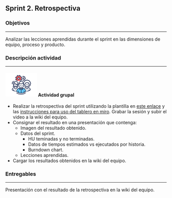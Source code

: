 ## Sprint 2. Retrospectiva

### Objetivos

---

Analizar las lecciones aprendidas durante el sprint en las dimensiones de equipo, proceso y producto.


### Descripción actividad

---

#### ![](./../../../assets/images/grupo.png) Actividad grupal

* Realizar la retrospectiva del sprint utilizando la plantilla en [este enlace](https://miro.com/app/board/o9J_l4-775o=/) y las [instrucciones para uso del tablero en miro](http://misovirtual.virtual.uniandes.edu.co/codelabs/miro/index.html#0). Grabar la sesión y subir el video a la wiki del equipo.
* Consignar el resultado en una presentación que contenga:
  * Imagen del resultado obtenido.
  * Datos del sprint.
    * HU teminadas y no terminadas.
    * Datos de tiempos estimados vs ejecutados por historia.
    * Burndown chart.
  * Lecciones aprendidas.
* Cargar los resultados obtenidos en la wiki del equipo.


### Entregables

---
Presentación con el resultado de la retrospectiva en la wiki del equipo.

